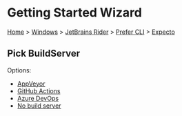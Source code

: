 # Getting Started Wizard

[Home](/docs/wiz/readme.md) > [Windows](Windows.md) > [JetBrains Rider](Windows_Rider.md) > [Prefer CLI](Windows_Rider_Cli.md) > [Expecto](Windows_Rider_Cli_Expecto.md)

## Pick BuildServer

Options:
 * [AppVeyor](Windows_Rider_Cli_Expecto_AppVeyor.md)
 * [GitHub Actions](Windows_Rider_Cli_Expecto_GitHubActions.md)
 * [Azure DevOps](Windows_Rider_Cli_Expecto_AzureDevOps.md)
 * [No build server](Windows_Rider_Cli_Expecto_None.md)
